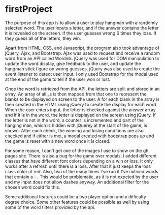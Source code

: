 # firstProject

The purpose of this app is to allow a user to play hangman with a randomly selected word. The user inputs a letter, and if the answer contains the letter it is revealed on the screen.  If the user guesses wrong 6 times they lose.  If they guess all of the letters, they win.

Apart from HTML, CSS, and Javascript, the program also took advantage of jQuery, Ajax, and Bootstrap.  Ajax was used to request and receive a random word from an API called Wordnik.  jQuery was used for DOM manipulation to update the word display, give feedback to the user, and update the hangman stick figure on wrong guesses.  jQuery was also used to create the event listener to detect user input.  I only used Bootstrap for the modal used at the end of the game to tell if the user won or lost.

Once the word is retrieved from the API, the letters are split and stored in an array.  An array of all _s is then mapped from that one to represent the blanks to be displayed on screen to the user.  A <span> for each blank in the array is then created in the HTML using jQuery to create the display for each word.  When the user enters input, the letter is checked against the answer array and if it is in the word, the letter is displayed on the screen using jQuery.  If the letter is not in the word, a counter is incremented and part of the hanging man, which is hidden with jQuerey at the start of the game, is shown.  After each check, the winning and losing conditions are also checked and if either is met, a modal created with bootstrap pops up and the game is reset with a new word once it is closed.

For some reason, I can't get one of the images I use to show on the gh pages site.  There is also a bug for the game over modals.  I added different classes that have different font colors depending on a win or loss.  It only works after a refresh until there is a loss.  After that it just keeps the loss class color of red.  Also, two of the many times I've run it I've noticed words that contain a - .  This would be problematic, as it is not expeted by the user and my input does not allow dashes anyway.  An additional filter for the chosen word could fix this.  

Some additional features could be a two player option and a difficulty degree choice.  Some other features could be possible as well by using some of the word filters provided by the api.
